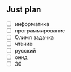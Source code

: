 ## Just plan
- [ ] информатика 
- [ ] программирование
- [ ] Олимп задачка
- [ ] чтение
- [ ] русский
- [ ] онид
- [ ] 30
